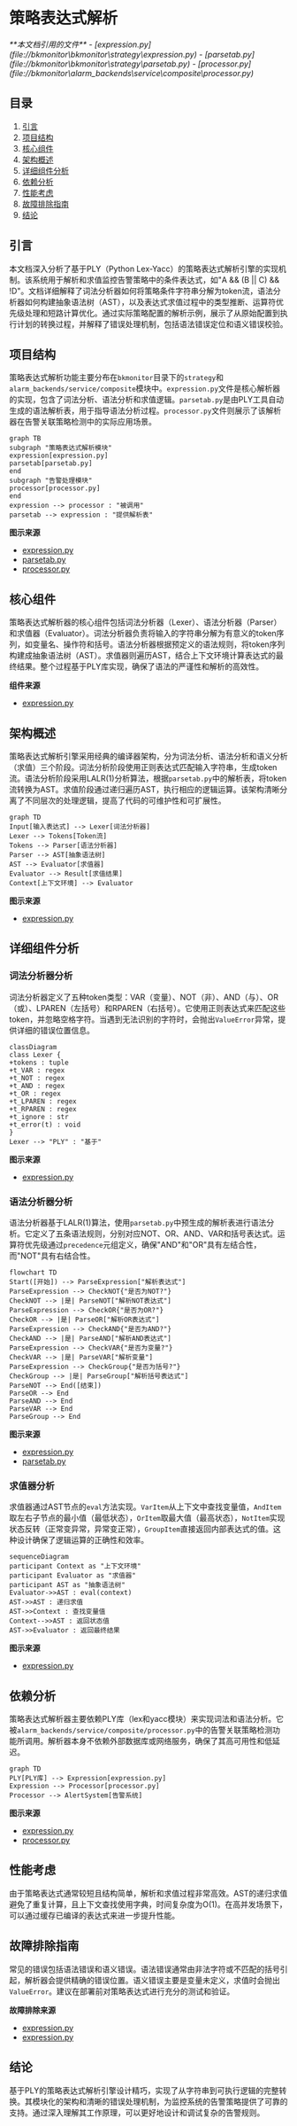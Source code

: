 # 策略表达式解析

<cite>
**本文档引用的文件**   
- [expression.py](file://bkmonitor\bkmonitor\strategy\expression.py)
- [parsetab.py](file://bkmonitor\bkmonitor\strategy\parsetab.py)
- [processor.py](file://bkmonitor\alarm_backends\service\composite\processor.py)
</cite>

## 目录
1. [引言](#引言)
2. [项目结构](#项目结构)
3. [核心组件](#核心组件)
4. [架构概述](#架构概述)
5. [详细组件分析](#详细组件分析)
6. [依赖分析](#依赖分析)
7. [性能考虑](#性能考虑)
8. [故障排除指南](#故障排除指南)
9. [结论](#结论)

## 引言
本文档深入分析了基于PLY（Python Lex-Yacc）的策略表达式解析引擎的实现机制。该系统用于解析和求值监控告警策略中的条件表达式，如"A && (B || C) && !D"。文档详细解释了词法分析器如何将策略条件字符串分解为token流，语法分析器如何构建抽象语法树（AST），以及表达式求值过程中的类型推断、运算符优先级处理和短路计算优化。通过实际策略配置的解析示例，展示了从原始配置到执行计划的转换过程，并解释了错误处理机制，包括语法错误定位和语义错误校验。

## 项目结构
策略表达式解析功能主要分布在`bkmonitor`目录下的`strategy`和`alarm_backends/service/composite`模块中。`expression.py`文件是核心解析器的实现，包含了词法分析、语法分析和求值逻辑。`parsetab.py`是由PLY工具自动生成的语法解析表，用于指导语法分析过程。`processor.py`文件则展示了该解析器在告警关联策略检测中的实际应用场景。

```mermaid
graph TB
subgraph "策略表达式解析模块"
expression[expression.py]
parsetab[parsetab.py]
end
subgraph "告警处理模块"
processor[processor.py]
end
expression --> processor : "被调用"
parsetab --> expression : "提供解析表"
```

**图示来源**
- [expression.py](file://bkmonitor\bkmonitor\strategy\expression.py)
- [parsetab.py](file://bkmonitor\bkmonitor\strategy\parsetab.py)
- [processor.py](file://bkmonitor\alarm_backends\service\composite\processor.py)

## 核心组件
策略表达式解析器的核心组件包括词法分析器（Lexer）、语法分析器（Parser）和求值器（Evaluator）。词法分析器负责将输入的字符串分解为有意义的token序列，如变量名、操作符和括号。语法分析器根据预定义的语法规则，将token序列构建成抽象语法树（AST）。求值器则遍历AST，结合上下文环境计算表达式的最终结果。整个过程基于PLY库实现，确保了语法的严谨性和解析的高效性。

**组件来源**
- [expression.py](file://bkmonitor\bkmonitor\strategy\expression.py)

## 架构概述
策略表达式解析引擎采用经典的编译器架构，分为词法分析、语法分析和语义分析（求值）三个阶段。词法分析阶段使用正则表达式匹配输入字符串，生成token流。语法分析阶段采用LALR(1)分析算法，根据`parsetab.py`中的解析表，将token流转换为AST。求值阶段通过递归遍历AST，执行相应的逻辑运算。该架构清晰分离了不同层次的处理逻辑，提高了代码的可维护性和可扩展性。

```mermaid
graph TD
Input[输入表达式] --> Lexer[词法分析器]
Lexer --> Tokens[Token流]
Tokens --> Parser[语法分析器]
Parser --> AST[抽象语法树]
AST --> Evaluator[求值器]
Evaluator --> Result[求值结果]
Context[上下文环境] --> Evaluator
```

**图示来源**
- [expression.py](file://bkmonitor\bkmonitor\strategy\expression.py)

## 详细组件分析
### 词法分析器分析
词法分析器定义了五种token类型：VAR（变量）、NOT（非）、AND（与）、OR（或）、LPAREN（左括号）和RPAREN（右括号）。它使用正则表达式来匹配这些token，并忽略空格字符。当遇到无法识别的字符时，会抛出`ValueError`异常，提供详细的错误位置信息。

```mermaid
classDiagram
class Lexer {
+tokens : tuple
+t_VAR : regex
+t_NOT : regex
+t_AND : regex
+t_OR : regex
+t_LPAREN : regex
+t_RPAREN : regex
+t_ignore : str
+t_error(t) : void
}
Lexer --> "PLY" : "基于"
```

**图示来源**
- [expression.py](file://bkmonitor\bkmonitor\strategy\expression.py#L30-L60)

### 语法分析器分析
语法分析器基于LALR(1)算法，使用`parsetab.py`中预生成的解析表进行语法分析。它定义了五条语法规则，分别对应NOT、OR、AND、VAR和括号表达式。运算符优先级通过`precedence`元组定义，确保"AND"和"OR"具有左结合性，而"NOT"具有右结合性。

```mermaid
flowchart TD
Start([开始]) --> ParseExpression["解析表达式"]
ParseExpression --> CheckNOT{"是否为NOT?"}
CheckNOT --> |是| ParseNOT["解析NOT表达式"]
ParseExpression --> CheckOR{"是否为OR?"}
CheckOR --> |是| ParseOR["解析OR表达式"]
ParseExpression --> CheckAND{"是否为AND?"}
CheckAND --> |是| ParseAND["解析AND表达式"]
ParseExpression --> CheckVAR{"是否为变量?"}
CheckVAR --> |是| ParseVAR["解析变量"]
ParseExpression --> CheckGroup{"是否为括号?"}
CheckGroup --> |是| ParseGroup["解析括号表达式"]
ParseNOT --> End([结束])
ParseOR --> End
ParseAND --> End
ParseVAR --> End
ParseGroup --> End
```

**图示来源**
- [expression.py](file://bkmonitor\bkmonitor\strategy\expression.py#L176-L239)
- [parsetab.py](file://bkmonitor\bkmonitor\strategy\parsetab.py)

### 求值器分析
求值器通过AST节点的`eval`方法实现。`VarItem`从上下文中查找变量值，`AndItem`取左右子节点的最小值（最低状态），`OrItem`取最大值（最高状态），`NotItem`实现状态反转（正常变异常，异常变正常），`GroupItem`直接返回内部表达式的值。这种设计确保了逻辑运算的正确性和效率。

```mermaid
sequenceDiagram
participant Context as "上下文环境"
participant Evaluator as "求值器"
participant AST as "抽象语法树"
Evaluator->>AST : eval(context)
AST->>AST : 递归求值
AST->>Context : 查找变量值
Context-->>AST : 返回状态值
AST->>Evaluator : 返回最终结果
```

**图示来源**
- [expression.py](file://bkmonitor\bkmonitor\strategy\expression.py#L89-L135)

## 依赖分析
策略表达式解析器主要依赖PLY库（lex和yacc模块）来实现词法和语法分析。它被`alarm_backends/service/composite/processor.py`中的告警关联策略检测功能所调用。解析器本身不依赖外部数据库或网络服务，确保了其高可用性和低延迟。

```mermaid
graph TD
PLY[PLY库] --> Expression[expression.py]
Expression --> Processor[processor.py]
Processor --> AlertSystem[告警系统]
```

**图示来源**
- [expression.py](file://bkmonitor\bkmonitor\strategy\expression.py)
- [processor.py](file://bkmonitor\alarm_backends\service\composite\processor.py)

## 性能考虑
由于策略表达式通常较短且结构简单，解析和求值过程非常高效。AST的递归求值避免了重复计算，且上下文查找使用字典，时间复杂度为O(1)。在高并发场景下，可以通过缓存已编译的表达式来进一步提升性能。

## 故障排除指南
常见的错误包括语法错误和语义错误。语法错误通常由非法字符或不匹配的括号引起，解析器会提供精确的错误位置。语义错误主要是变量未定义，求值时会抛出`ValueError`。建议在部署前对策略表达式进行充分的测试和验证。

**故障排除来源**
- [expression.py](file://bkmonitor\bkmonitor\strategy\expression.py#L60-L65)
- [expression.py](file://bkmonitor\bkmonitor\strategy\expression.py#L90-L95)

## 结论
基于PLY的策略表达式解析引擎设计精巧，实现了从字符串到可执行逻辑的完整转换。其模块化的架构和清晰的错误处理机制，为监控系统的告警策略提供了可靠的支持。通过深入理解其工作原理，可以更好地设计和调试复杂的告警规则。